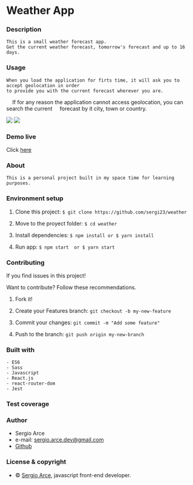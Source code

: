 
#   Weather App
### Description

    This is a small weather forecast app.
    Get the current weather forecast, tomorrow's forecast and up to 16 days.

### Usage

    When you load the application for firts time, it will ask you to accept geolocation in order 
    to provide you with the current forecast wherever you are.
    If for any reason the application cannot access geolocation, you can search the current
    forecast by it city, town or country.

![](https://media.giphy.com/media/WQg1PGTQZMaEEHtALP/giphy.gif)
![](https://media.giphy.com/media/kdRXTzDznjwTyryxlh/giphy.gif)

### Demo live

Click [here](https://sergi23-weather-app.netlify.com)

### About

    This is a personal project built in my space time for learning purposes.


### Environment setup 

1. Clone this project: `$ git clone https://github.com/sergi23/weather`  

2. Move to the proyect folder: `$ cd weather`

3. Install dependencies: `$ npm install or $ yarn install`

4. Run app: `$ npm start  or $ yarn start`

        

### Contributing

If you find issues in this project!

Want to contribute? Follow these recommendations.

1. Fork it!

2. Create your Features branch: `git checkout -b my-new-feature`

3. Commit your changes: `git commit -m "Add some feature"`

4. Push to the branch: `git push origin my-new-branch`

### Built with

    - ES6
    - Sass
    - Javascript
    - React.js
    - react-router-dom
    - Jest

### Test coverage

### Author

- Sergio Arce 
- e-mail: sergio.arce.dev@gmail.com
- [Github](https://github.com/sergi23)

### License & copyright

- © [Sergio Arce](https://github.com/sergi23), javascript front-end developer.
